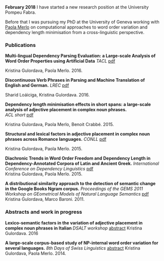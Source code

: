 **February 2018** I have started a new research position at the University Pompeu Fabra. 
		
Before that I was pursuing my PhD at the University of Geneva working with <a href="http://www.latl.unige.ch/personal/paola.html">Paola Merlo</a>
 on computational approaches to word order variation and dependency length minimisation from a 
cross-linguistic perspective. 

### Publications 

<b>Multi-lingual Dependency Parsing Evaluation: a Large-scale Analysis of Word Order Properties using Artificial Data</b> 
 *TACL* <a href="https://transacl.org/ojs/index.php/tacl/article/view/870">pdf</a> 
 
Kristina Gulordava, Paola Merlo. 2016. 


<b>Discontinuous Verb Phrases in Parsing and Machine Translation of English and German.</b>  *LREC* <a href="http://www.lrec-conf.org/proceedings/lrec2016/summaries/628.html">pdf</a> 

Sharid Loáiciga, Kristina Gulordava. 2016. 


<b>Dependency length minimisation effects in short spans: a large-scale analysis of adjective placement in complex noun phrases.</b>  
*ACL short* <a href="http://www.aclweb.org/anthology/P/P15/P15-2078.pdf">pdf</a>

Kristina Gulordava, Paola Merlo, Benoit Crabbé. 2015. 


<b>Structural and lexical factors in adjective placement in complex noun phrases across Romance languages.</b>
<i>CONLL</i> <a href="https://aclweb.org/anthology/K/K15/K15-1025.pdf">pdf</a> 

Kristina Gulordava, Paola Merlo. 2015. 

<b>Diachronic Trends in Word Order Freedom and Dependency Length in Dependency-Annotated Corpora of Latin and Ancient Greek.</b> 
<i>International Conference on Dependency Linguistics</i> <a href="http://aclweb.org/anthology/W/W15/W15-2115.pdf">pdf</a><br>
Kristina Gulordava, Paola Merlo. 2015. 

<b>A distributional similarity approach to the detection of semantic change in the Google Books Ngram corpus.</b> 
<i>Proceedings of the GEMS 2011 Workshop on GEometrical Models of Natural Language Semantics</i> <a href="http://dl.acm.org/ft_gateway.cfm?id=2140498&amp;ftid=1137443&amp;dwn=1&amp;CFID=700680761&amp;CFTOKEN=63321586">pdf</a>
Kristina Gulordava, Marco Baroni. 2011.
                                                                                                       
### Abstracts and work in progress
<b> Lexico-semantic factors in the variation of adjective placement in complex noun phrases in Italian </b>
<i>DSALT workshop </i> <a href="https://dl.dropboxusercontent.com/u/513347/events/dsalt2016-abstracts/15-Kristina_Gulordava_DSALT_abstract.pdf">abstract</a> 
Kristina Gulordava. 2016 

<b>A large-scale corpus-based study of NP-internal word order variation for several languages.</b> 
<i>8th Days of Swiss Linguistics</i> <a href="http://www.linguistik.uzh.ch/whatsup/activities/chling8/Gulordava_NP-internal-word-order.pdf">abstract</a>
Kristina Gulordava, Paola Merlo. 2014.
